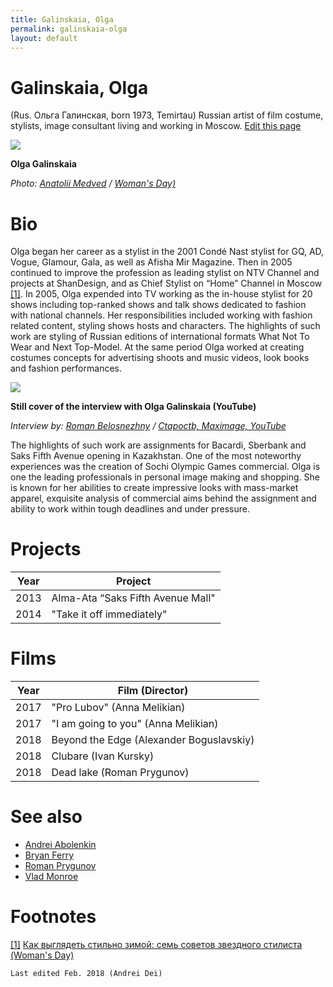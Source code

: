 ```yaml
---
title: Galinskaia, Olga
permalink: galinskaia-olga
layout: default
---
```




# Galinskaia, Olga


(Rus. Ольга Галинская, born 1973, Temirtau) Russian artist of film costume, stylists, image consultant living and working in Moscow. [Edit this page](http://prose.io/#indexmod/encyclopedia/edit/master/galinskaia-olga.md)

![](http://n1s2.hsmedia.ru/57/2e/6e/572e6e8090d11b50b244d80bb2e90130/660x441_1_424da837200d57f9906dee18bf9c3714@785x525_0xc0a839a2_825769041477674984.jpeg)

**Olga Galinskaia**

*Photo: [Anatolii Medved](medved-anatolii) / [Woman's Day)](http://www.wday.ru/moda-shopping/style/kak-vyiglyadet-stilno-zimoy-sem-sovetov-zvezdnogo-stilista/)*

# Bio

Olga began her career as a stylist in the 2001 Condé Nast stylist for GQ, AD, Vogue, Glamour, Gala, as well as Afisha Mir Magazine. Then in 2005 continued to improve the profession as leading stylist on NTV Channel and projects at ShanDesign, and as Chief Stylist on “Home” Channel in Moscow <span id="a1">[\[1\]](#f1)</span>. In 2005, Olga expended into TV working as the in-house stylist for 20 shows including top-ranked shows and talk shows dedicated to fashion with national channels. Her responsibilities included working with fashion related content, styling shows hosts and characters. The highlights of such work are styling of Russian editions of international formats What Not To Wear and Next Top-Model. At the same period Olga worked at creating costumes concepts for advertising shoots and music videos, look books and fashion performances.


![](https://i.ytimg.com/vi/uezoSg6QpvE/hqdefault.jpg)

**Still cover of the interview with Olga Galinskaia (YouTube)**

*Interview by: [Roman Belosnezhny](belosnezhny-roman) / [Ctapoctb, Maximage, YouTube](https://www.youtube.com/watch?v=uezoSg6QpvE)*

The highlights of such work are assignments for Bacardi, Sberbank and Saks Fifth Avenue opening in Kazakhstan. One of the most noteworthy experiences was the creation of Sochi Olympic Games commercial. Olga is one the leading professionals in personal image making and shopping. She is known for her abilities to create impressive looks with mass-market apparel, exquisite analysis of commercial aims behind the assignment and ability to work within tough deadlines and under pressure.

# Projects

|Year|Project|
|----|-----|
|2013|Alma-Ata “Saks Fifth Avenue Mall"|
|2014|"Take it off immediately"|

# Films

|Year|Film (Director)|
|----|-----|
|2017|"Pro Lubov" (Anna Melikian)|
|2017|"I am going to you" (Anna Melikian)|
|2018|Beyond the Edge (Alexander Boguslavskiy)|
|2018|Clubare (Ivan Kursky)|
|2018|Dead lake (Roman Prygunov)|

# See also

+ [Andrei Abolenkin](abolenkin-andrei)
+ [Bryan Ferry](ferry-bryan)
+ [Roman Prygunov](prygunov-roman)
+ [Vlad Monroe](vlad-monroe)

# Footnotes

[[1]](#a1) <span id="f1"></span> [Как выглядеть стильно зимой: семь советов звездного стилиста (Woman's Day)](http://www.wday.ru/moda-shopping/style/kak-vyiglyadet-stilno-zimoy-sem-sovetov-zvezdnogo-stilista/)

`Last edited Feb. 2018 (Andrei Dei)`
